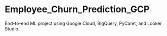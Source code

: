 # Employee_Churn_Prediction_GCP
End-to-end ML project using Google Cloud, BigQuery, PyCaret, and Looker Studio.
